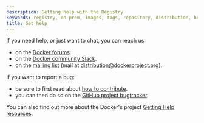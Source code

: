 ```yaml
---
description: Getting help with the Registry
keywords: registry, on-prem, images, tags, repository, distribution, help, 101, TL;DR
title: Get help
---
```

If you need help, or just want to chat, you can reach us:

- on the [Docker forums](https://forums.docker.com/c/open-source-projects/opensrcreg).
- on the [Docker community Slack](https://dockercommunity.slack.com/messages/C31GQCJN7/).
- on the [mailing list](https://groups.google.com/a/dockerproject.org/forum/#!forum/distribution) (mail at [&#100;i&#x73;&#116;&#x72;&#105;&#x62;&#117;&#x74;&#105;o&#x6e;&#64;&#x64;&#111;&#x63;&#107;&#x65;&#x72;&#112;&#x72;&#111;&#x6a;&#101;&#x63;&#116;.&#x6f;&#114;&#x67;](&#x6d;&#97;&#x69;&#108;&#x74;&#111;&#x3a;&#100;i&#x73;&#116;&#x72;&#105;&#x62;&#117;&#x74;&#105;o&#x6e;&#64;&#x64;&#111;&#x63;&#107;&#x65;&#x72;&#112;&#x72;&#111;&#x6a;&#101;&#x63;&#116;.&#x6f;&#114;&#x67;)).

If you want to report a bug:

- be sure to first read about [how to contribute](https://github.com/docker/distribution/blob/master/CONTRIBUTING.md).
- you can then do so on the [GitHub project bugtracker](https://github.com/docker/distribution/issues).

You can also find out more about the Docker's project [Getting Help resources](/opensource/get-help.md).